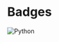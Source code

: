 # Badges
![Python](https://img.shields.io/badge/Python-3776AB?style=for-the-badge&logo=python&logoColor=white)
